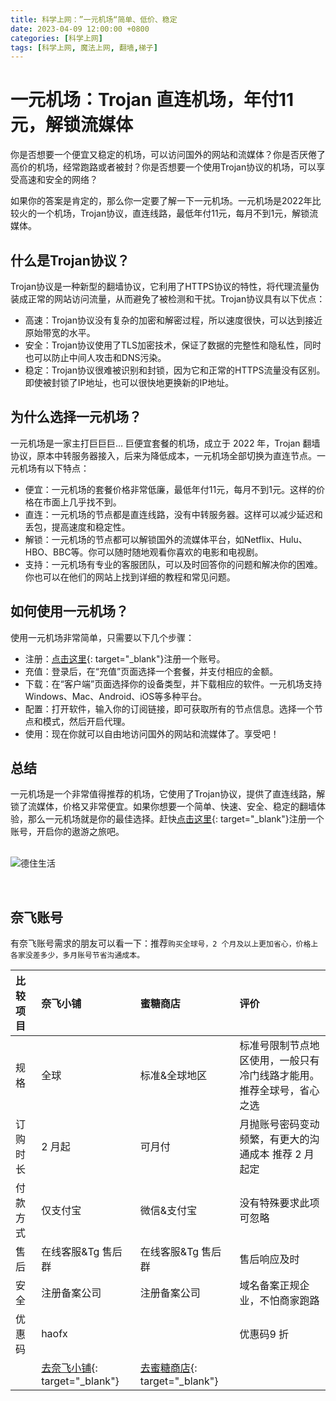 ```yaml
---
title: 科学上网：”一元机场“简单、低价、稳定
date: 2023-04-09 12:00:00 +0800
categories: [科学上网]
tags: [科学上网, 魔法上网, 翻墙,梯子]
---
```


# 一元机场：Trojan 直连机场，年付11元，解锁流媒体

你是否想要一个便宜又稳定的机场，可以访问国外的网站和流媒体？你是否厌倦了高价的机场，经常跑路或者被封？你是否想要一个使用Trojan协议的机场，可以享受高速和安全的网络？

如果你的答案是肯定的，那么你一定要了解一下一元机场。一元机场是2022年比较火的一个机场，Trojan协议，直连线路，最低年付11元，每月不到1元，解锁流媒体。

## 什么是Trojan协议？

Trojan协议是一种新型的翻墙协议，它利用了HTTPS协议的特性，将代理流量伪装成正常的网站访问流量，从而避免了被检测和干扰。Trojan协议具有以下优点：

- 高速：Trojan协议没有复杂的加密和解密过程，所以速度很快，可以达到接近原始带宽的水平。
- 安全：Trojan协议使用了TLS加密技术，保证了数据的完整性和隐私性，同时也可以防止中间人攻击和DNS污染。
- 稳定：Trojan协议很难被识别和封锁，因为它和正常的HTTPS流量没有区别。即使被封锁了IP地址，也可以很快地更换新的IP地址。

## 为什么选择一元机场？

一元机场是一家主打巨巨巨… 巨便宜套餐的机场，成立于 2022 年，Trojan 翻墙协议，原本中转服务器接入，后来为降低成本，一元机场全部切换为直连节点。一元机场有以下特点：

- 便宜：一元机场的套餐价格非常低廉，最低年付11元，每月不到1元。这样的价格在市面上几乎找不到。
- 直连：一元机场的节点都是直连线路，没有中转服务器。这样可以减少延迟和丢包，提高速度和稳定性。
- 解锁：一元机场的节点都可以解锁国外的流媒体平台，如Netflix、Hulu、HBO、BBC等。你可以随时随地观看你喜欢的电影和电视剧。
- 支持：一元机场有专业的客服团队，可以及时回答你的问题和解决你的困难。你也可以在他们的网站上找到详细的教程和常见问题。

## 如何使用一元机场？

使用一元机场非常简单，只需要以下几个步骤：

- 注册：[点击这里](https://bat.vpnb.net/register?code=niedzfs){: target="_blank"}注册一个账号。
- 充值：登录后，在“充值”页面选择一个套餐，并支付相应的金额。
- 下载：在“客户端”页面选择你的设备类型，并下载相应的软件。一元机场支持Windows、Mac、Android、iOS等多种平台。
- 配置：打开软件，输入你的订阅链接，即可获取所有的节点信息。选择一个节点和模式，然后开启代理。
- 使用：现在你就可以自由地访问国外的网站和流媒体了。享受吧！

## 总结

一元机场是一个非常值得推荐的机场，它使用了Trojan协议，提供了直连线路，解锁了流媒体，价格又非常便宜。如果你想要一个简单、快速、安全、稳定的翻墙体验，那么一元机场就是你的最佳选择。赶快[点击这里](https://juzi1111.com/auth/register?code=jQab){: target="_blank"}注册一个账号，开启你的遨游之旅吧。
<br/>
<br/>

![德住生活](https://cdn.staticaly.com/gh/haofx/dz-images-picx@master/blog/德住生活.5h5zop6tewg0.JPG)

<br/>

## 奈飞账号 

有奈飞账号需求的朋友可以看一下：推荐`购买全球号，2 个月及以上更加省心，价格上各家没差多少，多月账号节省沟通成本。`

| 比较项目 | 奈飞小铺                                                   | 蜜糖商店                                                     | 评价                                                         |
| :------- | :--------------------------------------------------------- | :----------------------------------------------------------- | :----------------------------------------------------------- |
| 规格     | 全球                                                       | 标准&全球地区                                                | 标准号限制节点地区使用，一般只有冷门线路才能用。推荐全球号，省心之选 |
| 订购时长 | 2 月起                                                     | 可月付                                                       | 月抛账号密码变动频繁，有更大的沟通成本 推荐 2 月起定         |
| 付款方式 | 仅支付宝                                                   | 微信&支付宝                                                  | 没有特殊要求此项可忽略                                       |
| 售后     | 在线客服&Tg 售后群                                         | 在线客服&Tg 售后群                                           | 售后响应及时                                                 |
| 安全     | 注册备案公司                                               | 注册备案公司                                                 | 域名备案正规企业，不怕商家跑路                               |
| 优惠码   | haofx                                                      |                                                              | 优惠码9 折                                                   |
|          | [去奈飞小铺](https://ihezu.plus/kPNu8G){: target="_blank"} | [去蜜糖商店](https://metshop.vip/#/?sid=MTU118154){: target="_blank"} |                                                              |

